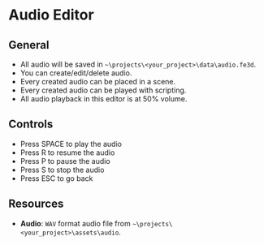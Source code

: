 # Audio Editor

## General

- All audio will be saved in `~\projects\<your_project>\data\audio.fe3d`.
- You can create/edit/delete audio.
- Every created audio can be placed in a scene.
- Every created audio can be played with scripting.
- All audio playback in this editor is at 50% volume.

## Controls

- Press SPACE to play the audio
- Press R to resume the audio
- Press P to pause the audio
- Press S to stop the audio
- Press ESC to go back

## Resources

- **Audio**: `WAV` format audio file from `~\projects\<your_project>\assets\audio`.
